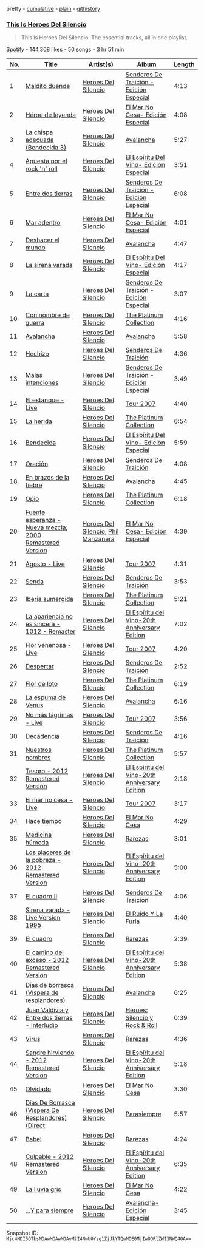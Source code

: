 pretty - [cumulative](/playlists/cumulative/37i9dQZF1DZ06evO1ZrCY8.md) - [plain](/playlists/plain/37i9dQZF1DZ06evO1ZrCY8) - [githistory](https://github.githistory.xyz/mackorone/spotify-playlist-archive/blob/main/playlists/plain/37i9dQZF1DZ06evO1ZrCY8)

### [This Is Heroes Del Silencio](https://open.spotify.com/playlist/37i9dQZF1DZ06evO1ZrCY8)

> This is Heroes Del Silencio\. The essential tracks, all in one playlist.

[Spotify](https://open.spotify.com/user/spotify) - 144,308 likes - 50 songs - 3 hr 51 min

| No. | Title | Artist(s) | Album | Length |
|---|---|---|---|---|
| 1 | [Maldito duende](https://open.spotify.com/track/7vcDJCAO356RYkCfiUozmE) | [Heroes Del Silencio](https://open.spotify.com/artist/3qAPxVwIQRBuz5ImPUxpZT) | [Senderos De Traición \- Edición Especial](https://open.spotify.com/album/7DAoA2gOvycforLAKyFD8Y) | 4:13 |
| 2 | [Héroe de leyenda](https://open.spotify.com/track/6pAvXn45z0sktftypuEEzt) | [Heroes Del Silencio](https://open.spotify.com/artist/3qAPxVwIQRBuz5ImPUxpZT) | [El Mar No Cesa\- Edición Especial](https://open.spotify.com/album/1ybmfBatQowYBzowJxE74Y) | 4:08 |
| 3 | [La chispa adecuada \(Bendecida 3\)](https://open.spotify.com/track/4vkSJSyPddHwL7v3l1cuRf) | [Heroes Del Silencio](https://open.spotify.com/artist/3qAPxVwIQRBuz5ImPUxpZT) | [Avalancha](https://open.spotify.com/album/3AikSptzlt3YvobRSMqL68) | 5:27 |
| 4 | [Apuesta por el rock 'n' roll](https://open.spotify.com/track/3HDBNQOTs1vQ33HUedr7IM) | [Heroes Del Silencio](https://open.spotify.com/artist/3qAPxVwIQRBuz5ImPUxpZT) | [El Espíritu Del Vino\- Edición Especial](https://open.spotify.com/album/1HL69BuLCP5QTfz6pE0Qg3) | 3:51 |
| 5 | [Entre dos tierras](https://open.spotify.com/track/7BYqVvoXpQFhs4jJ0qqNZt) | [Heroes Del Silencio](https://open.spotify.com/artist/3qAPxVwIQRBuz5ImPUxpZT) | [Senderos De Traición \- Edición Especial](https://open.spotify.com/album/7DAoA2gOvycforLAKyFD8Y) | 6:08 |
| 6 | [Mar adentro](https://open.spotify.com/track/1Oo6emBm60fXZJU2RCeWpH) | [Heroes Del Silencio](https://open.spotify.com/artist/3qAPxVwIQRBuz5ImPUxpZT) | [El Mar No Cesa\- Edición Especial](https://open.spotify.com/album/1ybmfBatQowYBzowJxE74Y) | 4:01 |
| 7 | [Deshacer el mundo](https://open.spotify.com/track/3ZNs9tTAIX7gzA0G7TUTKr) | [Heroes Del Silencio](https://open.spotify.com/artist/3qAPxVwIQRBuz5ImPUxpZT) | [Avalancha](https://open.spotify.com/album/3AikSptzlt3YvobRSMqL68) | 4:47 |
| 8 | [La sirena varada](https://open.spotify.com/track/185xDOLU8KPZKqhUICnjRz) | [Heroes Del Silencio](https://open.spotify.com/artist/3qAPxVwIQRBuz5ImPUxpZT) | [El Espíritu Del Vino\- Edición Especial](https://open.spotify.com/album/1HL69BuLCP5QTfz6pE0Qg3) | 4:17 |
| 9 | [La carta](https://open.spotify.com/track/2RzZSZbfu3jir4udOhyd75) | [Heroes Del Silencio](https://open.spotify.com/artist/3qAPxVwIQRBuz5ImPUxpZT) | [Senderos De Traición \- Edición Especial](https://open.spotify.com/album/7DAoA2gOvycforLAKyFD8Y) | 3:07 |
| 10 | [Con nombre de guerra](https://open.spotify.com/track/5nzYLJv8lWcD7Zkdgu7ImS) | [Heroes Del Silencio](https://open.spotify.com/artist/3qAPxVwIQRBuz5ImPUxpZT) | [The Platinum Collection](https://open.spotify.com/album/6EdwaXDANI01KsWzOyLFt3) | 4:16 |
| 11 | [Avalancha](https://open.spotify.com/track/2QWiLP3WiFMtmJ08nUTWUC) | [Heroes Del Silencio](https://open.spotify.com/artist/3qAPxVwIQRBuz5ImPUxpZT) | [Avalancha](https://open.spotify.com/album/3AikSptzlt3YvobRSMqL68) | 5:58 |
| 12 | [Hechizo](https://open.spotify.com/track/4IIXnqZUndaRlMwomxZwIr) | [Heroes Del Silencio](https://open.spotify.com/artist/3qAPxVwIQRBuz5ImPUxpZT) | [Senderos De Traición](https://open.spotify.com/album/6PsBAHuQ8mzQ0VNrTkXazg) | 4:36 |
| 13 | [Malas intenciones](https://open.spotify.com/track/7Fi4oyVjarzUUZHTUwS3Wu) | [Heroes Del Silencio](https://open.spotify.com/artist/3qAPxVwIQRBuz5ImPUxpZT) | [Senderos De Traición \- Edición Especial](https://open.spotify.com/album/7DAoA2gOvycforLAKyFD8Y) | 3:49 |
| 14 | [El estanque \- Live](https://open.spotify.com/track/2vrVlidqD4TPASvwqlBztv) | [Heroes Del Silencio](https://open.spotify.com/artist/3qAPxVwIQRBuz5ImPUxpZT) | [Tour 2007](https://open.spotify.com/album/7agRISos8iXzrqsCQ8Owg6) | 4:40 |
| 15 | [La herida](https://open.spotify.com/track/2aegLCwIWlVYvCjUf641Qr) | [Heroes Del Silencio](https://open.spotify.com/artist/3qAPxVwIQRBuz5ImPUxpZT) | [The Platinum Collection](https://open.spotify.com/album/6EdwaXDANI01KsWzOyLFt3) | 6:54 |
| 16 | [Bendecida](https://open.spotify.com/track/6VvWFKYrRyvlfz4ddteFqv) | [Heroes Del Silencio](https://open.spotify.com/artist/3qAPxVwIQRBuz5ImPUxpZT) | [El Espíritu Del Vino\- Edición Especial](https://open.spotify.com/album/1HL69BuLCP5QTfz6pE0Qg3) | 5:59 |
| 17 | [Oración](https://open.spotify.com/track/62qJJckOcu92deFFHknyMK) | [Heroes Del Silencio](https://open.spotify.com/artist/3qAPxVwIQRBuz5ImPUxpZT) | [Senderos De Traición](https://open.spotify.com/album/6PsBAHuQ8mzQ0VNrTkXazg) | 4:08 |
| 18 | [En brazos de la fiebre](https://open.spotify.com/track/7LGH6CjdyJAFxzuqcGF381) | [Heroes Del Silencio](https://open.spotify.com/artist/3qAPxVwIQRBuz5ImPUxpZT) | [Avalancha](https://open.spotify.com/album/3AikSptzlt3YvobRSMqL68) | 4:45 |
| 19 | [Opio](https://open.spotify.com/track/6OJY8Mc0d3pFCBUaTRnRry) | [Heroes Del Silencio](https://open.spotify.com/artist/3qAPxVwIQRBuz5ImPUxpZT) | [The Platinum Collection](https://open.spotify.com/album/6EdwaXDANI01KsWzOyLFt3) | 6:18 |
| 20 | [Fuente esperanza \- Nueva mezcla; 2000 Remastered Version](https://open.spotify.com/track/3O0WzGt1szXy5rv97wv41O) | [Heroes Del Silencio](https://open.spotify.com/artist/3qAPxVwIQRBuz5ImPUxpZT), [Phil Manzanera](https://open.spotify.com/artist/7okyczV3XPmMsbCFcuaxPz) | [El Mar No Cesa\- Edición Especial](https://open.spotify.com/album/1ybmfBatQowYBzowJxE74Y) | 4:39 |
| 21 | [Agosto \- Live](https://open.spotify.com/track/2UDS1eIYjO5iAuggMGQTbo) | [Heroes Del Silencio](https://open.spotify.com/artist/3qAPxVwIQRBuz5ImPUxpZT) | [Tour 2007](https://open.spotify.com/album/7agRISos8iXzrqsCQ8Owg6) | 4:31 |
| 22 | [Senda](https://open.spotify.com/track/1sgk7dkImoLiq4XZU8JZE2) | [Heroes Del Silencio](https://open.spotify.com/artist/3qAPxVwIQRBuz5ImPUxpZT) | [Senderos De Traición](https://open.spotify.com/album/6PsBAHuQ8mzQ0VNrTkXazg) | 3:53 |
| 23 | [Iberia sumergida](https://open.spotify.com/track/2PKhVCRILDBc7HYSIT9v0u) | [Heroes Del Silencio](https://open.spotify.com/artist/3qAPxVwIQRBuz5ImPUxpZT) | [The Platinum Collection](https://open.spotify.com/album/6EdwaXDANI01KsWzOyLFt3) | 5:21 |
| 24 | [La apariencia no es sincera \- 1012 \- Remaster](https://open.spotify.com/track/0Fp4viDIGICGB3aRYP5yWo) | [Heroes Del Silencio](https://open.spotify.com/artist/3qAPxVwIQRBuz5ImPUxpZT) | [El Espíritu del Vino\-20th Anniversary Edition](https://open.spotify.com/album/46OqhyoVeC27eY4keJehHa) | 7:02 |
| 25 | [Flor venenosa \- Live](https://open.spotify.com/track/10nkc8YgPxgH2FODwpIudJ) | [Heroes Del Silencio](https://open.spotify.com/artist/3qAPxVwIQRBuz5ImPUxpZT) | [Tour 2007](https://open.spotify.com/album/7agRISos8iXzrqsCQ8Owg6) | 4:20 |
| 26 | [Despertar](https://open.spotify.com/track/5nteRi2u2D46hYxA79LPqA) | [Heroes Del Silencio](https://open.spotify.com/artist/3qAPxVwIQRBuz5ImPUxpZT) | [Senderos De Traición](https://open.spotify.com/album/6PsBAHuQ8mzQ0VNrTkXazg) | 2:52 |
| 27 | [Flor de loto](https://open.spotify.com/track/7A0ssOm7kMkPlLPHWpaPUQ) | [Heroes Del Silencio](https://open.spotify.com/artist/3qAPxVwIQRBuz5ImPUxpZT) | [The Platinum Collection](https://open.spotify.com/album/6EdwaXDANI01KsWzOyLFt3) | 6:19 |
| 28 | [La espuma de Venus](https://open.spotify.com/track/2lZ0yhSadIy79IP5EDjMe2) | [Heroes Del Silencio](https://open.spotify.com/artist/3qAPxVwIQRBuz5ImPUxpZT) | [Avalancha](https://open.spotify.com/album/3AikSptzlt3YvobRSMqL68) | 6:16 |
| 29 | [No más lágrimas \- Live](https://open.spotify.com/track/4V0Ta8BzcGhF8L9QE22Tfv) | [Heroes Del Silencio](https://open.spotify.com/artist/3qAPxVwIQRBuz5ImPUxpZT) | [Tour 2007](https://open.spotify.com/album/7agRISos8iXzrqsCQ8Owg6) | 3:56 |
| 30 | [Decadencia](https://open.spotify.com/track/5Uqw9M6tKMWka2pmMcWGoE) | [Heroes Del Silencio](https://open.spotify.com/artist/3qAPxVwIQRBuz5ImPUxpZT) | [Senderos De Traición](https://open.spotify.com/album/6PsBAHuQ8mzQ0VNrTkXazg) | 4:16 |
| 31 | [Nuestros nombres](https://open.spotify.com/track/3SXQxt1VDRzcftYXbodXlf) | [Heroes Del Silencio](https://open.spotify.com/artist/3qAPxVwIQRBuz5ImPUxpZT) | [The Platinum Collection](https://open.spotify.com/album/6EdwaXDANI01KsWzOyLFt3) | 5:57 |
| 32 | [Tesoro \- 2012 Remastered Version](https://open.spotify.com/track/3TmK0x5ARV18SQQa1dwreR) | [Heroes Del Silencio](https://open.spotify.com/artist/3qAPxVwIQRBuz5ImPUxpZT) | [El Espíritu del Vino\-20th Anniversary Edition](https://open.spotify.com/album/46OqhyoVeC27eY4keJehHa) | 2:18 |
| 33 | [El mar no cesa \- Live](https://open.spotify.com/track/08v40ca902gDGV6HAymDqn) | [Heroes Del Silencio](https://open.spotify.com/artist/3qAPxVwIQRBuz5ImPUxpZT) | [Tour 2007](https://open.spotify.com/album/7agRISos8iXzrqsCQ8Owg6) | 3:17 |
| 34 | [Hace tiempo](https://open.spotify.com/track/0oEvR5rjD0MccE7eJBiYTs) | [Heroes Del Silencio](https://open.spotify.com/artist/3qAPxVwIQRBuz5ImPUxpZT) | [El Mar No Cesa](https://open.spotify.com/album/3qnbkXzDzbClaESvDYeEnq) | 4:29 |
| 35 | [Medicina húmeda](https://open.spotify.com/track/6MnOGlJkoOKRrkVnzw2dcE) | [Heroes Del Silencio](https://open.spotify.com/artist/3qAPxVwIQRBuz5ImPUxpZT) | [Rarezas](https://open.spotify.com/album/40IpNBUT1eth8c6UTOrBxh) | 3:01 |
| 36 | [Los placeres de la pobreza \- 2012 Remastered Version](https://open.spotify.com/track/0f8Hi2EhqSWkabarO3pMTP) | [Heroes Del Silencio](https://open.spotify.com/artist/3qAPxVwIQRBuz5ImPUxpZT) | [El Espíritu del Vino\-20th Anniversary Edition](https://open.spotify.com/album/46OqhyoVeC27eY4keJehHa) | 5:00 |
| 37 | [El cuadro II](https://open.spotify.com/track/3NpOxII1eBUhQ12y8MA8UJ) | [Heroes Del Silencio](https://open.spotify.com/artist/3qAPxVwIQRBuz5ImPUxpZT) | [Senderos De Traición](https://open.spotify.com/album/6PsBAHuQ8mzQ0VNrTkXazg) | 4:06 |
| 38 | [Sirena varada \- Live Version 1995](https://open.spotify.com/track/3f7xVDw5lev27OLWToRdbS) | [Heroes Del Silencio](https://open.spotify.com/artist/3qAPxVwIQRBuz5ImPUxpZT) | [El Ruído Y La Furia](https://open.spotify.com/album/0G9guzH3d645sjUiyKjloZ) | 4:40 |
| 39 | [El cuadro](https://open.spotify.com/track/4NqE2hU5HW6tTkYGd4qpgu) | [Heroes Del Silencio](https://open.spotify.com/artist/3qAPxVwIQRBuz5ImPUxpZT) | [Rarezas](https://open.spotify.com/album/40IpNBUT1eth8c6UTOrBxh) | 2:39 |
| 40 | [El camino del exceso \- 2012 Remastered Version](https://open.spotify.com/track/3RazmaCGFiOkLQJW1uOjyU) | [Heroes Del Silencio](https://open.spotify.com/artist/3qAPxVwIQRBuz5ImPUxpZT) | [El Espíritu del Vino\-20th Anniversary Edition](https://open.spotify.com/album/46OqhyoVeC27eY4keJehHa) | 5:38 |
| 41 | [Días de borrasca \(Víspera de resplandores\)](https://open.spotify.com/track/1rxmTXnNZ9PJwVEoyL2kk4) | [Heroes Del Silencio](https://open.spotify.com/artist/3qAPxVwIQRBuz5ImPUxpZT) | [Avalancha](https://open.spotify.com/album/3AikSptzlt3YvobRSMqL68) | 6:25 |
| 42 | [Juan Valdivia y Entre dos tierras \- Interludio](https://open.spotify.com/track/4wkROZAHQ0E8L71rnbtlPz) | [Heroes Del Silencio](https://open.spotify.com/artist/3qAPxVwIQRBuz5ImPUxpZT) | [Héroes: Silencio y Rock & Roll](https://open.spotify.com/album/6c3S9kBmbQJ50qQRwKuYuV) | 0:39 |
| 43 | [Virus](https://open.spotify.com/track/6vUINIQYy3HylQfwQTrcWL) | [Heroes Del Silencio](https://open.spotify.com/artist/3qAPxVwIQRBuz5ImPUxpZT) | [Rarezas](https://open.spotify.com/album/40IpNBUT1eth8c6UTOrBxh) | 4:36 |
| 44 | [Sangre hirviendo \- 2012 Remastered Version](https://open.spotify.com/track/0Y01aV2CFzCawjqFIArGmB) | [Heroes Del Silencio](https://open.spotify.com/artist/3qAPxVwIQRBuz5ImPUxpZT) | [El Espíritu del Vino\-20th Anniversary Edition](https://open.spotify.com/album/46OqhyoVeC27eY4keJehHa) | 5:18 |
| 45 | [Olvidado](https://open.spotify.com/track/7zk3hfoyY091DiGRET3vfN) | [Heroes Del Silencio](https://open.spotify.com/artist/3qAPxVwIQRBuz5ImPUxpZT) | [El Mar No Cesa](https://open.spotify.com/album/3qnbkXzDzbClaESvDYeEnq) | 3:30 |
| 46 | [Días De Borrasca \(Víspera De Resplandores\) \(Direct](https://open.spotify.com/track/0UtqkyNb7h29EvFyYxgG3R) | [Heroes Del Silencio](https://open.spotify.com/artist/3qAPxVwIQRBuz5ImPUxpZT) | [Parasiempre](https://open.spotify.com/album/3hLMxN4If95jDUnv4ebMxI) | 5:57 |
| 47 | [Babel](https://open.spotify.com/track/6GvY4JaGqmUwFbgAUCSvFD) | [Heroes Del Silencio](https://open.spotify.com/artist/3qAPxVwIQRBuz5ImPUxpZT) | [Rarezas](https://open.spotify.com/album/40IpNBUT1eth8c6UTOrBxh) | 4:24 |
| 48 | [Culpable \- 2012 Remastered Version](https://open.spotify.com/track/3gs5RdZYD7bUJs8eZNUYfU) | [Heroes Del Silencio](https://open.spotify.com/artist/3qAPxVwIQRBuz5ImPUxpZT) | [El Espíritu del Vino\-20th Anniversary Edition](https://open.spotify.com/album/46OqhyoVeC27eY4keJehHa) | 6:35 |
| 49 | [La lluvia gris](https://open.spotify.com/track/3LWr1doKSH2hSfnE9kMX6U) | [Heroes Del Silencio](https://open.spotify.com/artist/3qAPxVwIQRBuz5ImPUxpZT) | [El Mar No Cesa](https://open.spotify.com/album/3qnbkXzDzbClaESvDYeEnq) | 4:22 |
| 50 | [...Y para siempre](https://open.spotify.com/track/6D7gPrYpET9NhpowaUFT2E) | [Heroes Del Silencio](https://open.spotify.com/artist/3qAPxVwIQRBuz5ImPUxpZT) | [Avalancha\- Edición Especial](https://open.spotify.com/album/5e1v1vALoEYeOLFaFwmxi4) | 3:45 |

Snapshot ID: `Mjc4MDI5OTksMDAwMDAwMDAyM2I4NmU0Yzg1ZjJkYTQwMDE0MjIwODRlZWI3NWQ4OA==`
